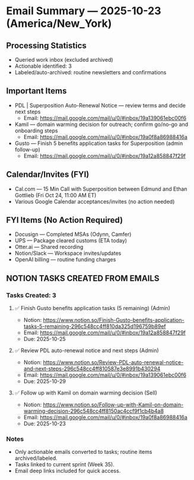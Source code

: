 # Email Summary — 2025-10-23 (America/New_York)

## Processing Statistics
- Queried work inbox (excluded archived)
- Actionable identified: 3
- Labeled/auto-archived: routine newsletters and confirmations

## Important Items
- PDL | Superposition Auto-Renewal Notice — review terms and decide next steps
  - Email: https://mail.google.com/mail/u/0/#inbox/19a139061ebc00f6
- Kamil — domain warming decision for outreach; confirm go/no-go and onboarding steps
  - Email: https://mail.google.com/mail/u/0/#inbox/19a0f8a86988416a
- Gusto — Finish 5 benefits application tasks for Superposition (admin follow-up)
  - Email: https://mail.google.com/mail/u/0/#inbox/19a12a858847f29f

## Calendar/Invites (FYI)
- Cal.com — 15 Min Call with Superposition between Edmund and Ethan Gottlieb (Fri Oct 24, 11:00 AM ET)
- Various Google Calendar acceptances/invites (no action needed)

## FYI Items (No Action Required)
- Docusign — Completed MSAs (Odynn, Camfer)
- UPS — Package cleared customs (ETA today)
- Otter.ai — Shared recording
- Notion/Slack — Workspace invites/updates
- OpenAI billing — routine funding charges

## NOTION TASKS CREATED FROM EMAILS

### Tasks Created: 3
1. ✅ Finish Gusto benefits application tasks (5 remaining) (Admin)
   - Notion: https://www.notion.so/Finish-Gusto-benefits-application-tasks-5-remaining-296c548cc4ff810da325d196759b89ef
   - Email: https://mail.google.com/mail/u/0/#inbox/19a12a858847f29f
   - Due: 2025-10-25

2. ✅ Review PDL auto-renewal notice and next steps (Admin)
   - Notion: https://www.notion.so/Review-PDL-auto-renewal-notice-and-next-steps-296c548cc4ff810587e3e8991b430294
   - Email: https://mail.google.com/mail/u/0/#inbox/19a139061ebc00f6
   - Due: 2025-10-29

3. ✅ Follow up with Kamil on domain warming decision (Sell)
   - Notion: https://www.notion.so/Follow-up-with-Kamil-on-domain-warming-decision-296c548cc4ff8150ac4ccf9f1cb4b4a8
   - Email: https://mail.google.com/mail/u/0/#inbox/19a0f8a86988416a
   - Due: 2025-10-23

### Notes
- Only actionable emails converted to tasks; routine items archived/labeled.
- Tasks linked to current sprint (Week 35).
- Email deep links included for quick access.
